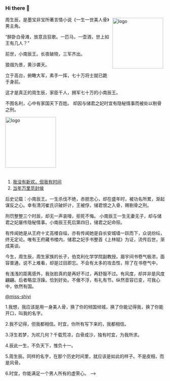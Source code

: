 ### Hi there 👋


<img src="https://github-readme-stats.vercel.app/api?username=mr-zhoushengchen&show_icons=true" alt="logo" height="160" align="right" style="margin: 5px; margin-bottom: 20px;" />

周生辰，是墨宝非宝所著言情小说《一生一世美人骨》男主角。

“醉卧白骨滩，放意且狂歌。一匹马，一壶酒，世上如王有几人？”

前世，小南辰王。长夜破晓，三军齐出。

狼烟为景，黄沙袭天。

立于高台，俯瞰大军，素手一挥，七十万将士就已跪于身前。

这才是真正的周生辰，家臣千人，拥军七十万的小南辰王。

不图名利，心中有家国天下百姓。
却因与储君之妃时宜有隐秘情事而被处以剔骨之刑。

<img src="https://github-profile-trophy.vercel.app/?username=mr-zhoushengchen&theme=flat&column=7" alt="logo" height="160" align="center" style="margin: auto; margin-bottom: 20px;" />

<!-- issueTable -->

1. [我没有新欢，但我有时间](https://github.com/mr-zhoushengchen/mr-zhoushengchen/issues/2) 
2. [当年万里觅封侯](https://github.com/mr-zhoushengchen/mr-zhoushengchen/issues/1) 
<!-- issueTable -->

后史记载：小南辰王。一生杀伐不绝，赤胆忠心，却在盛年时，被功名所累，渐起谋反之心。幸有清河崔氏识破奸计，王被俘，储君恨之入骨，赐剔骨之刑。 

刑罚整整三个时辰，却无一声哀嚎，拒死不悔。 小南辰王一生无妻无子，却与储君之妃屡传隐秘情事。小南辰王死后第四日，储君之妃命殒。

有传闻她是从王府十丈高楼自缢，亦有传闻她是自长安城墙一跃而下，众说纷纭，终无定论。唯有王府藏书楼内，储君之妃手书整首《上林赋》为证，流传后世，渐成美谈。

今生，周生辰，周生家族的长子，伯克利化学学院副教授。眉宇间书卷气极浓，面容普通，说不上难看，却是过目即忘。不会有太多的攻击性，除了在书卷气中，

有浅浅的距离感外，我张脸真的是再好不过，再舒服不过。有风度，却并非是风度翩翩。后者略显浮躁。恰到好处。不傲不浮，有礼有节。纵然音容已变，可我心中，依然有国。

[@miss-shiyi](https://github.com/miss-shiyi)

1.我想，我应该是用一身美人骨，换了你的倾国倾城，换了你能记得我，换了你能开口，叫我的名字。

2.我不记得，但我都相信。时宜，你所有写下来的，我都相信。

3.浮生若梦，为欢几何？千载荒凉，白骨成沙，独有时宜，为我所求。

4.辰此一生，不负天下，惟负十一。

5.周生辰。同样的名字，在那个历史时间里，就应该是如此的样子。不是皮相，而是风骨。

6.时宜，你能满足一个男人所有的虚荣心。
-->
